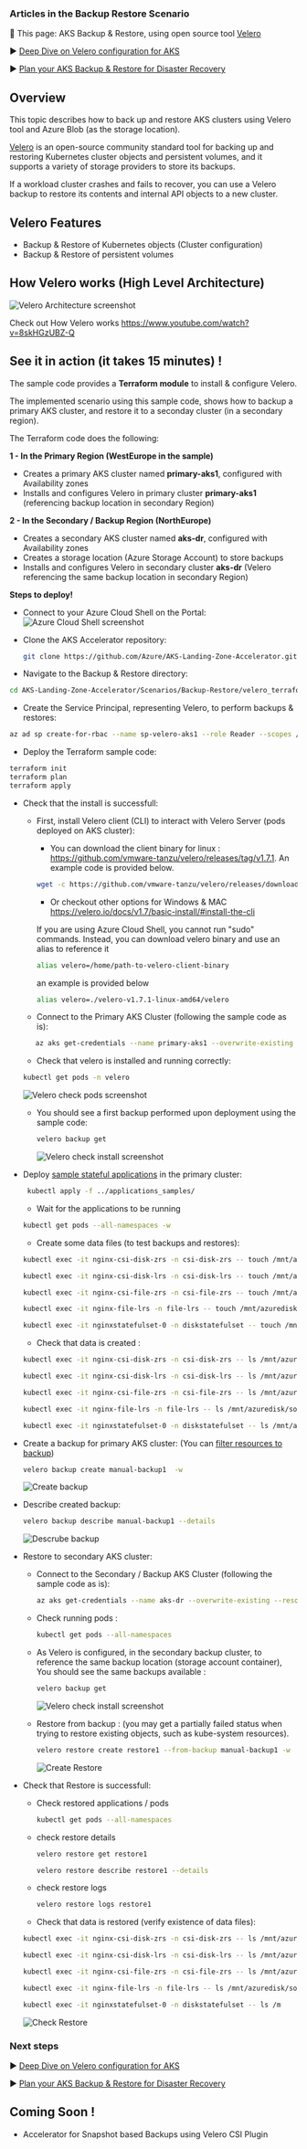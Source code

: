 ### Articles in the Backup Restore Scenario
🚩 This page: AKS Backup & Restore, using open source tool [Velero](https://velero.io) 

:arrow_forward: [Deep Dive on Velero configuration for AKS](./velero_terraform_sample)

:arrow_forward: [Plan your AKS Backup & Restore for Disaster Recovery](./plan_backup_restore.md)

## Overview

This topic describes how to back up and restore AKS clusters using Velero tool and Azure Blob (as the storage location). 

[Velero](https://velero.io) is an open-source community standard tool for backing up and restoring Kubernetes cluster objects and persistent volumes, and it supports a variety of storage providers to store its backups.

If a workload cluster crashes and fails to recover, you can use a Velero backup to restore its contents and internal API objects to a new cluster.

## Velero Features

- Backup & Restore of Kubernetes objects (Cluster configuration)
- Backup & Restore of persistent volumes


## How Velero works (High Level Architecture)

![Velero Architecture screenshot](./media/architecture_velero.png)

Check out How Velero works  https://www.youtube.com/watch?v=8skHGzUBZ-Q

## See it in action (it takes 15 minutes) !

The sample code provides a **Terraform module** to install & configure Velero.


The implemented scenario using this sample code, shows how to backup a primary AKS cluster, and restore it to a seconday cluster (in a secondary region).

The Terraform code does the following:

**1 - In the Primary Region (WestEurope in the sample)**
- Creates a primary AKS cluster named **primary-aks1**, configured with Availability zones
- Installs and configures Velero in primary cluster **primary-aks1** (referencing backup location in secondary Region)

**2 - In the Secondary / Backup Region (NorthEurope)**
- Creates a secondary AKS cluster named **aks-dr**, configured with Availability zones
- Creates a storage location (Azure Storage Account) to store backups 
- Installs and configures Velero in secondary cluster **aks-dr** (Velero referencing the same backup location in secondary Region)


**Steps to deploy!**

* Connect to your Azure Cloud Shell on the Portal:
![Azure Cloud Shell screenshot](./media/cloud_shell.png)

* Clone the AKS Accelerator repository: 
    ```bash
    git clone https://github.com/Azure/AKS-Landing-Zone-Accelerator.git
    ```

* Navigate to the Backup & Restore directory:
```bash
cd AKS-Landing-Zone-Accelerator/Scenarios/Backup-Restore/velero_terraform_sample
```

* Create the Service Principal, representing Velero, to perform backups & restores:

```bash
az ad sp create-for-rbac --name sp-velero-aks1 --role Reader --scopes /subscriptions/{subscriptionId}
```

* Deploy the Terraform sample code:

```bash
terraform init
terraform plan
terraform apply
```

* Check that the install is successfull: 
  - First, install Velero client (CLI) to interact with Velero Server (pods deployed on AKS cluster):
       - You can download the client binary for linux : https://github.com/vmware-tanzu/velero/releases/tag/v1.7.1. An example code is provided below.
       ```bash
       wget -c https://github.com/vmware-tanzu/velero/releases/download/v1.7.1/velero-v1.7.1-linux-amd64.tar.gz -O - | tar -xz
       ```
       - Or checkout other options for Windows & MAC  https://velero.io/docs/v1.7/basic-install/#install-the-cli

    If you are using Azure Cloud Shell, you cannot run "sudo" commands. Instead, you can download velero binary and use an alias to reference it
     ```bash
     alias velero=/home/path-to-velero-client-binary
    ``` 
    an example is provided below
    ```bash
    alias velero=./velero-v1.7.1-linux-amd64/velero
    ```


  - Connect to the Primary AKS Cluster (following the sample code as is): 
  ```bash
     az aks get-credentials --name primary-aks1 --overwrite-existing --resource-group primary-aks1
  ```
  
   - Check that velero is installed and running correctly: 
    ```bash
    kubectl get pods -n velero
    ```
     ![Velero check pods screenshot](./media/velero_check_pods.png)
  
  - You should see a first backup performed upon deployment using the sample code:
    ```bash
    velero backup get
    ```
    ![Velero check install screenshot](./media/velero_check_install.png)
  
  

* Deploy [sample stateful applications](./applications_samples/) in the primary cluster:

   ```bash
    kubectl apply -f ../applications_samples/
  ```

   - Wait for the applications to be running
    ```bash
    kubectl get pods --all-namespaces -w
    ```
   - Create some data files (to test backups and restores):
  ```bash
  kubectl exec -it nginx-csi-disk-zrs -n csi-disk-zrs -- touch /mnt/azuredisk/some-data-file.txt
  ```
  ```bash
  kubectl exec -it nginx-csi-disk-lrs -n csi-disk-lrs -- touch /mnt/azuredisk/some-data-file.txt
  ```
  ```bash
  kubectl exec -it nginx-csi-file-zrs -n csi-file-zrs -- touch /mnt/azuredisk/some-data-file.txt
  ```
  ```bash
  kubectl exec -it nginx-file-lrs -n file-lrs -- touch /mnt/azuredisk/some-data-file.txt
  ```
  ```bash
  kubectl exec -it nginxstatefulset-0 -n diskstatefulset -- touch /mnt/azuredisk/some-data-file.txt
  ```



    
  

     - Check that data is created :
  ```bash
  kubectl exec -it nginx-csi-disk-zrs -n csi-disk-zrs -- ls /mnt/azuredisk/some-data-file.txt
  ```
  ```bash
  kubectl exec -it nginx-csi-disk-lrs -n csi-disk-lrs -- ls /mnt/azuredisk/some-data-file.txt
  ```
  ```bash
  kubectl exec -it nginx-csi-file-zrs -n csi-file-zrs -- ls /mnt/azuredisk/some-data-file.txt
  ```
  ```bash
  kubectl exec -it nginx-file-lrs -n file-lrs -- ls /mnt/azuredisk/some-data-file.txt
  ```
  ```bash
  kubectl exec -it nginxstatefulset-0 -n diskstatefulset -- ls /mnt/azuredisk/some-data-file.txt
  ```

* Create a backup for primary AKS cluster: (You can [filter resources to backup](https://velero.io/docs/v1.8/resource-filtering/))

   ```bash
  velero backup create manual-backup1  -w
    ```
  ![Create backup](./media/create_backup.png)

* Describe created backup:

   ```bash
  velero backup describe manual-backup1 --details
    ```
     ![Descrube backup](./media/describe_backup.png)

* Restore to secondary AKS cluster:
  - Connect to the Secondary / Backup AKS Cluster (following the sample code as is): 
    ```bash
    az aks get-credentials --name aks-dr --overwrite-existing --resource-group aks-dr
    ```

  - Check running pods :
    ```bash
    kubectl get pods --all-namespaces
    ```

  - As Velero is configured, in the secondary backup cluster, to reference the same backup location (storage account container), You should see the same backups available :
    ```bash
    velero backup get
    ```
     ![Velero check install screenshot](./media/list_backups.png)
  
  - Restore from backup : (you may get a partially failed status when trying to restore existing objects, such as kube-system resources). 
    ```bash
    velero restore create restore1 --from-backup manual-backup1 -w
    ```
     ![Create Restore](./media/create_restore.png)

* Check that Restore is successfull:
  - Check restored applications / pods
    ```bash
    kubectl get pods --all-namespaces
    ```
  - check restore details 
    ```bash
    velero restore get restore1
    ```
     ```bash
    velero restore describe restore1 --details
    ```
  
   - check restore logs 
        ```bash
        velero restore logs restore1
        ```
  
   - Check that data is restored (verify existence of data files):
  ```bash
  kubectl exec -it nginx-csi-disk-zrs -n csi-disk-zrs -- ls /mnt/azuredisk/some-data-file.txt
  ```
  ```bash
  kubectl exec -it nginx-csi-disk-lrs -n csi-disk-lrs -- ls /mnt/azuredisk/some-data-file.txt
  ```
  ```bash
  kubectl exec -it nginx-csi-file-zrs -n csi-file-zrs -- ls /mnt/azuredisk/some-data-file.txt
  ```
  ```bash
  kubectl exec -it nginx-file-lrs -n file-lrs -- ls /mnt/azuredisk/some-data-file.txt
  ```
  ```bash
  kubectl exec -it nginxstatefulset-0 -n diskstatefulset -- ls /m
  ```
  
  ![Check Restore](./media/check_restore.png)
  
  

### Next steps

:arrow_forward: [Deep Dive on Velero configuration for AKS](./velero_terraform_sample)

:arrow_forward: [Plan your AKS Backup & Restore for Disaster Recovery](./plan_backup_restore.md)


## Coming Soon !
* Accelerator for Snapshot based Backups using Velero CSI Plugin 


